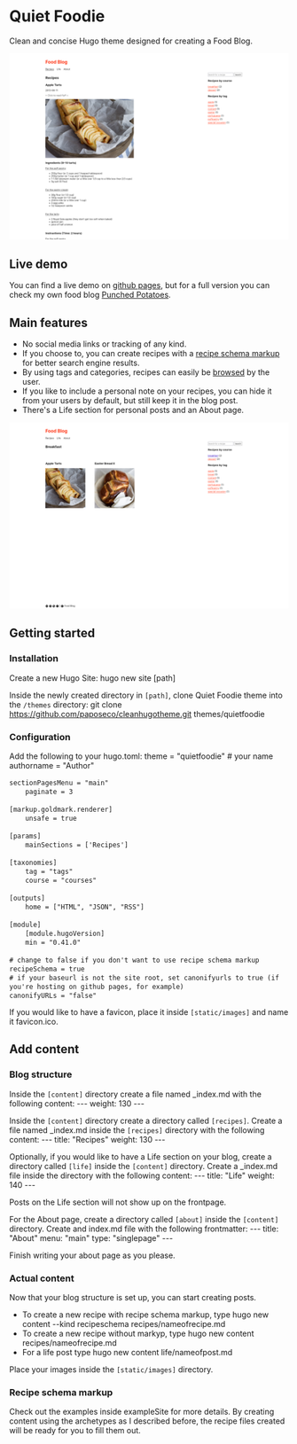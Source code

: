 # Quiet Foodie

Clean and concise Hugo theme designed for creating a Food Blog. 

![screenshot](images/screenshot.png)

## Live demo

You can find a live demo on [github pages](https://paposeco.github.io/cleanhugotheme/), but for a full version you can check my own food blog [Punched Potatoes](https://punchedpotatoes.com).

## Main features

- No social media links or tracking of any kind. 
- If you choose to, you can create recipes with a [recipe schema markup](https://schema.org/Recipe) for better search engine results.
- By using tags and categories, recipes can easily be [browsed](https://www.punchedpotatoes.com/tags/special-occasion/) by the user.
- If you like to include a personal note on your recipes, you can hide it from your users by default, but still keep it in the blog post. 
- There's a Life section for personal posts and an About page.

![screenshot2](images/screenshot2.png)

## Getting started

### Installation

Create a new Hugo Site:
    hugo new site [path]

Inside the newly created directory in `[path]`, clone Quiet Foodie theme into the `/themes` directory:
    git clone https://github.com/paposeco/cleanhugotheme.git themes/quietfoodie

### Configuration

Add the following to your hugo.toml:
    theme = "quietfoodie"
    # your name
    authorname = "Author"
    
    sectionPagesMenu = "main"
        paginate = 3

    [markup.goldmark.renderer]
        unsafe = true

    [params]
        mainSections = ['Recipes']

    [taxonomies]
        tag = "tags"
        course = "courses"

    [outputs]
        home = ["HTML", "JSON", "RSS"]

    [module]
        [module.hugoVersion]
        min = "0.41.0"

    # change to false if you don't want to use recipe schema markup
    recipeSchema = true
    # if your baseurl is not the site root, set canonifyurls to true (if you're hosting on github pages, for example)
    canonifyURLs = "false"

If you would like to have a favicon, place it inside `[static/images]` and name it favicon.ico.

## Add content

### Blog structure

Inside the `[content]` directory create a file named _index.md with the following content:
    ---
    weight: 130
    --- 

Inside the `[content]` directory create a directory called `[recipes]`. Create a file named _index.md inside the `[recipes]` directory with the following content:
    ---
    title: "Recipes"
    weight: 130
    ---

Optionally, if you would like to have a Life section on your blog, create a directory called `[life]` inside the `[content]` directory. Create a _index.md file inside the directory with the following content: 
    ---
    title: "Life"
    weight: 140
    ---

Posts on the Life section will not show up on the frontpage.

For the About page, create a directory called `[about]` inside the `[content]` directory. Create and index.md file with the following frontmatter:
    ---
    title: "About"
    menu: "main"
    type: "singlepage"
    ---

Finish writing your about page as you please.

### Actual content

Now that your blog structure is set up, you can start creating posts. 
- To create a new recipe with recipe schema markup, type 
    hugo new content --kind recipeschema recipes/nameofrecipe.md
- To create a new recipe without markyp, type
    hugo new content recipes/nameofrecipe.md
- For a life post type
    hugo new content life/nameofpost.md

Place your images inside the `[static/images]` directory.

### Recipe schema markup

Check out the examples inside exampleSite for more details. By creating content using the archetypes as I described before, the recipe files created will be ready for you to fill them out.
